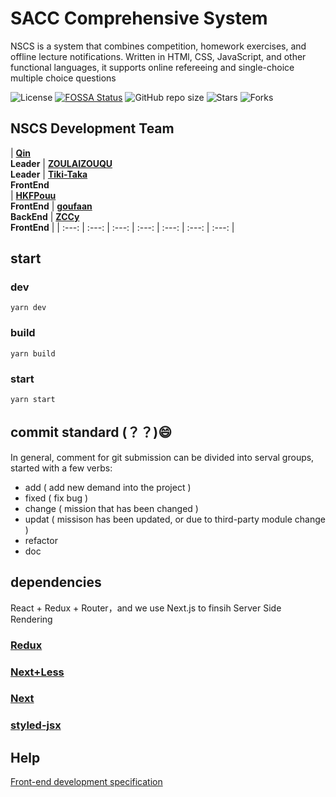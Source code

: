 # SACC Comprehensive System
NSCS is a system that combines competition, homework exercises, and offline lecture notifications. Written in HTMl, CSS, JavaScript, and other functional languages, it supports online refereeing and single-choice multiple choice questions

![License](https://img.shields.io/github/license/NJUPT-SACC/Sacc-Comprehensive-System.svg?style=flat-square)
[![FOSSA Status](https://img.shields.io/badge/license%20scan-passing-green.svg?style=flat-square)](https://app.fossa.io/projects/git%2Bgithub.com%2FZsgsDesign%2FCodeMaster?ref=badge_shield)
![GitHub repo size](https://img.shields.io/github/repo-size/NJUPT-SACC/Sacc-Comprehensive-System.svg?style=flat-square)
![Stars](https://img.shields.io/github/stars/NJUPT-SACC/Sacc-Comprehensive-System.svg?style=flat-square)
![Forks](https://img.shields.io/github/forks/NJUPT-SACC/Sacc-Comprehensive-System.svg?style=flat-square)
## NSCS Development Team
| [<b>Qin</b>](https://github.com/wwqin)<br />**Leader**   |  [<b>ZOULAIZOUQU</b>](https://github.com/big747386)<br />**Leader** | [<b>Tiki-Taka</b>](https://github.com/BinghuiXie)<br />**FrontEnd**<br />  | [<b>HKFPouu</b>](https://github.com/HKFPouu)<br />**FrontEnd** | [<b>goufaan</b>](https://github.com/goufaan)<br />**BackEnd** | [<b>ZCCy</b>](https://github.com/ZCCy)<br />**FrontEnd**   |
| :---: | :---: | :---: | :---: | :---: | :---: | :---: |
## start
### dev
```
yarn dev
```
### build
```
yarn build
```
### start
```
yarn start
```
## commit standard (？？):smile:
In general, comment for git submission can be divided into serval groups, started with a few verbs:
- add ( add new demand into the project )
- fixed ( fix bug )
- change ( mission that has been changed )
- updat ( missison has been updated, or due to third-party module change )
- refactor
- doc
## dependencies
React + Redux + Router，and we use Next.js to finsih Server Side Rendering 
### [Redux](http://cn.redux.js.org/docs/react-redux/)
### [Next+Less](https://github.com/zeit/next-plugins/tree/master/packages/next-less)
### [Next](https://nextjs.frontendx.cn/docs/#%E5%AE%89%E8%A3%85)
### [styled-jsx](https://github.com/zeit/styled-jsx)

## Help
[Front-end development specification](./development.md)